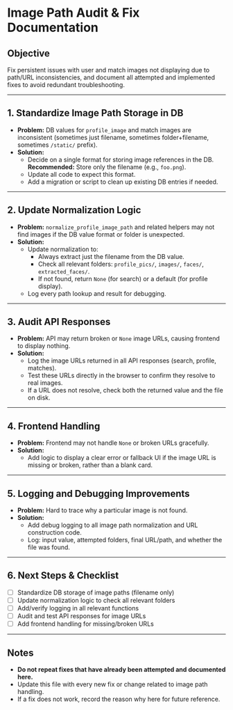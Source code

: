 # Image Path Audit & Fix Documentation

## Objective
Fix persistent issues with user and match images not displaying due to path/URL inconsistencies, and document all attempted and implemented fixes to avoid redundant troubleshooting.

---

## 1. Standardize Image Path Storage in DB
- **Problem:** DB values for `profile_image` and match images are inconsistent (sometimes just filename, sometimes folder+filename, sometimes `/static/` prefix).
- **Solution:**
    - Decide on a single format for storing image references in the DB. **Recommended:** Store only the filename (e.g., `foo.png`).
    - Update all code to expect this format.
    - Add a migration or script to clean up existing DB entries if needed.

---

## 2. Update Normalization Logic
- **Problem:** `normalize_profile_image_path` and related helpers may not find images if the DB value format or folder is unexpected.
- **Solution:**
    - Update normalization to:
        - Always extract just the filename from the DB value.
        - Check all relevant folders: `profile_pics/`, `images/`, `faces/`, `extracted_faces/`.
        - If not found, return `None` (for search) or a default (for profile display).
    - Log every path lookup and result for debugging.

---

## 3. Audit API Responses
- **Problem:** API may return broken or `None` image URLs, causing frontend to display nothing.
- **Solution:**
    - Log the image URLs returned in all API responses (search, profile, matches).
    - Test these URLs directly in the browser to confirm they resolve to real images.
    - If a URL does not resolve, check both the returned value and the file on disk.

---

## 4. Frontend Handling
- **Problem:** Frontend may not handle `None` or broken URLs gracefully.
- **Solution:**
    - Add logic to display a clear error or fallback UI if the image URL is missing or broken, rather than a blank card.

---

## 5. Logging and Debugging Improvements
- **Problem:** Hard to trace why a particular image is not found.
- **Solution:**
    - Add debug logging to all image path normalization and URL construction code.
    - Log: input value, attempted folders, final URL/path, and whether the file was found.

---

## 6. Next Steps & Checklist
- [ ] Standardize DB storage of image paths (filename only)
- [ ] Update normalization logic to check all relevant folders
- [ ] Add/verify logging in all relevant functions
- [ ] Audit and test API responses for image URLs
- [ ] Add frontend handling for missing/broken URLs

---

## Notes
- **Do not repeat fixes that have already been attempted and documented here.**
- Update this file with every new fix or change related to image path handling.
- If a fix does not work, record the reason why here for future reference.
